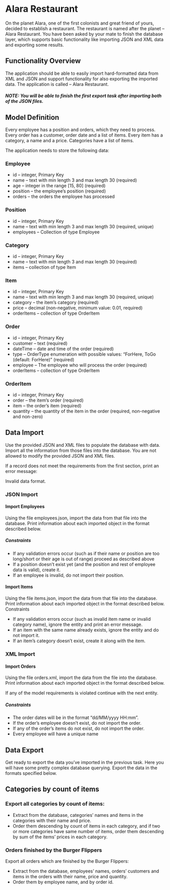 # Alara Restaurant

On the planet Alara, one of the first colonists and great friend of yours, decided to establish a restaurant. The restaurant is named after the planet – Alara Restaurant. You have been asked by your mate to finish the database layer, which supports basic functionality like importing JSON and XML data and exporting some results.

## Functionality Overview

The application should be able to easily import hard-formatted data from XML and JSON and support functionality for also exporting the imported data. The application is called – Alara Restaurant.

##### NOTE: You will be able to finish the first export task after importing both of the JSON files.

## Model Definition

Every employee has a position and orders, which they need to process. Every order has a customer, order date and a list of items. Every item has a category, a name and a price. Categories have a list of items. 

The application needs to store the following data:

### Employee

* id – integer, Primary Key
* name – text with min length 3 and max length 30 (required)
* age – integer in the range [15, 80] (required)
* position – the employee’s position (required)
* orders – the orders the employee has processed
### Position
* id – integer, Primary Key
* name – text with min length 3 and max length 30 (required, unique)
* employees – Collection of type Employee
### Category
* id – integer, Primary Key
* name – text with min length 3 and max length 30 (required)
* items – collection of type Item
### Item
* id – integer, Primary Key
* name – text with min length 3 and max length 30 (required, unique)
* category – the item’s category (required)
* price – decimal (non-negative, minimum value: 0.01, required)
* orderItems – collection of type OrderItem
### Order
* id – integer, Primary Key
* customer – text (required)
* dateTime – date and time of the order (required)
* type – OrderType enumeration with possible values: “ForHere, ToGo (default: ForHere)” (required)
* employee – The employee who will process the order (required) 
* orderItems – collection of type OrderItem
### OrderItem
* id – integer, Primary Key
* order – the item’s order (required)
* item – the order’s item (required)
* quantity – the quantity of the item in the order (required, non-negative and non-zero)

## Data Import
Use the provided JSON and XML files to populate the database with data. Import all the information from those files into the database.
You are not allowed to modify the provided JSON and XML files.

If a record does not meet the requirements from the first section, print an error message:

Invalid data format.

### JSON Import 
#### Import Employees
Using the file employees.json, import the data from that file into the database. Print information about each imported object in the format described below. 

##### Constraints

* If any validation errors occur (such as if their name or position are too long/short or their age is out of range) proceed as described above
* If a position doesn’t exist yet (and the position and rest of employee data is valid), create it.
* If an employee is invalid, do not import their position.


#### Import Items

Using the file items.json, import the data from that file into the database. Print information about each imported object in the format described below.
Constraints
* If any validation errors occur (such as invalid item name or invalid category name), ignore the entity and print an error message.
* If an item with the same name already exists, ignore the entity and do not import it.
* If an item’s category doesn’t exist, create it along with the item.

### XML Import 
#### Import Orders
Using the file orders.xml, import the data from the file into the database. Print information about each imported object in the format described below.

If any of the model requirements is violated continue with the next entity.
##### Constraints
* The order dates will be in the format “dd/MM/yyyy HH:mm”.
* If the order’s employee doesn’t exist, do not import the order.
* If any of the order’s items do not exist, do not import the order.
* Every employee will have a unique name

## Data Export
Get ready to export the data you’ve imported in the previous task. Here you will have some pretty complex database querying. Export the data in the formats specified below.

## Categories by count of items

### Export all categories by count of items:
* Extract from the database, categories’ names and items in the categories with their name and price.
* Order them descending by count of items in each category, and if two or more categories have same number of items, order them descending by sum of the items’ prices in each category.
	
### Orders finished by the Burger Flippers
Export all orders which are finished by the Burger Flippers:
* Extract from the database, employees’ names, orders’ customers and items in the orders with their name, price and quantity.
* Order them by employee name, and by order id.

